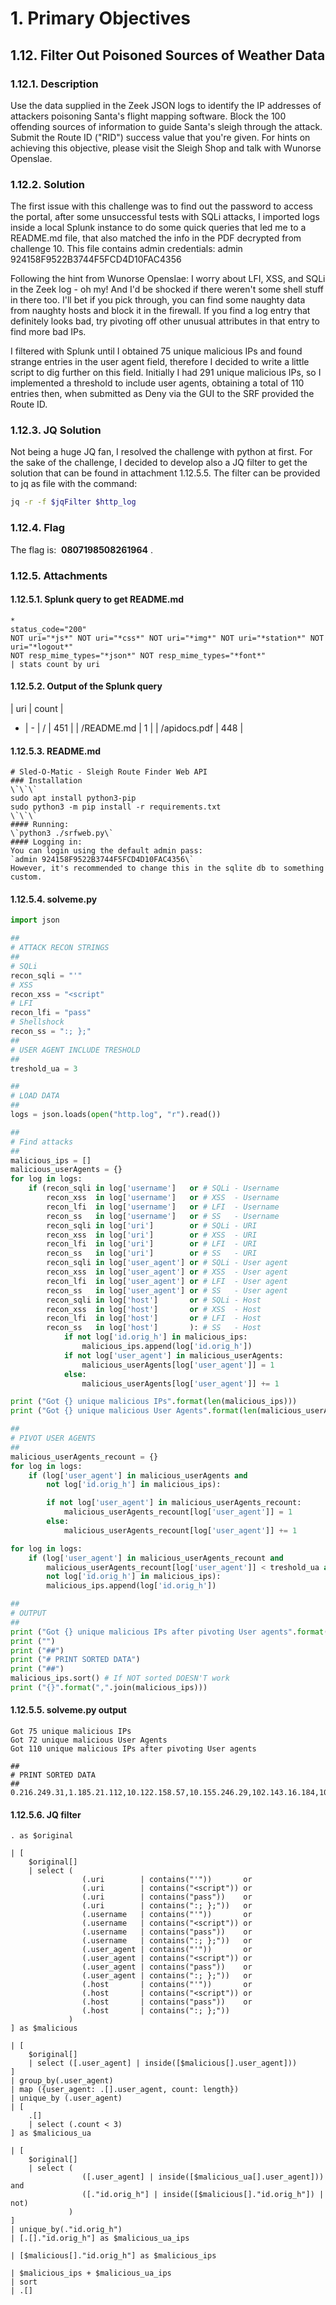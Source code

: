 # 1. Primary Objectives
## 1.12. Filter Out Poisoned Sources of Weather Data
### 1.12.1. Description
Use the data supplied in the Zeek JSON logs to identify the IP addresses of attackers poisoning Santa's flight mapping software. Block the 100 offending sources of information to guide Santa's sleigh through the attack. Submit the Route ID ("RID") success value that you're given. For hints on achieving this objective, please visit the Sleigh Shop and talk with Wunorse Openslae.
### 1.12.2. Solution
The first issue with this challenge was to find out the password to access the portal, after some
unsuccessful tests with SQLi attacks, I imported logs inside a local Splunk instance to do some quick queries that led me to a README.md file, that also matched the info in the PDF decrypted from challenge 10. This file contains admin credentials:
	admin 924158F9522B3744F5FCD4D10FAC4356

Following the hint from Wunorse Openslae:
	I worry about LFI, XSS, and SQLi in the Zeek log - oh my!
	And I'd be shocked if there weren't some shell stuff in there too.
	I'll bet if you pick through, you can find some naughty data from naughty hosts and block it in the firewall.
	If you find a log entry that definitely looks bad, try pivoting off other unusual attributes in that entry to find more bad IPs.

I filtered with Splunk until I obtained 75 unique malicious IPs and found strange entries in the user agent field, therefore I decided to write a little script to dig further on this field. Initially I had 291 unique malicious IPs, so I implemented a threshold to include user agents, obtaining a total of 110 entries then, when submitted as Deny via the GUI to the SRF provided the Route ID.

### 1.12.3. JQ Solution
Not being a huge JQ fan, I resolved the challenge with python at first. For the sake of the challenge, I decided to develop also a JQ filter to get the solution that can be found in attachment 1.12.5.5. The filter can be provided to jq as file with the command:
```bash
jq -r -f $jqFilter $http_log
```
### 1.12.4. Flag
The flag is: ​ **0807198508261964​** .
### 1.12.5. Attachments
#### 1.12.5.1. Splunk query to get README.md
```splunk
*
status_code="200"
NOT uri="*js*" NOT uri="*css*" NOT uri="*img*" NOT uri="*station*" NOT uri="*logout*"
NOT resp_mime_types="*json*" NOT resp_mime_types="*font*"
| stats count by uri
```
#### 1.12.5.2. Output of the Splunk query

| uri | count |
- | -
| / | 451 |
| /README.md | 1 |
| /apidocs.pdf | 448 |

#### 1.12.5.3. README.md
```
# Sled-O-Matic - Sleigh Route Finder Web API
### Installation
\`\`\`
sudo apt install python3-pip
sudo python3 -m pip install -r requirements.txt
\`\`\`
#### Running:
\`python3 ./srfweb.py\`
#### Logging in:
You can login using the default admin pass:
`admin 924158F9522B3744F5FCD4D10FAC4356\`
However, it's recommended to change this in the sqlite db to something custom.
```
#### 1.12.5.4. solveme.py
```python
import json

##
# ATTACK RECON STRINGS
## 
# SQLi
recon_sqli = "'"
# XSS
recon_xss = "<script"
# LFI
recon_lfi = "pass"
# Shellshock
recon_ss = ":; };"
##
# USER AGENT INCLUDE TRESHOLD
##
treshold_ua = 3

##
# LOAD DATA
##
logs = json.loads(open("http.log", "r").read())

##
# Find attacks
##
malicious_ips = []
malicious_userAgents = {}
for log in logs:
	if (recon_sqli in log['username']   or # SQLi - Username 
		recon_xss  in log['username']   or # XSS  - Username 
		recon_lfi  in log['username']   or # LFI  - Username 
		recon_ss   in log['username']   or # SS   - Username 
		recon_sqli in log['uri']        or # SQLi - URI
		recon_xss  in log['uri']        or # XSS  - URI
		recon_lfi  in log['uri']        or # LFI  - URI
		recon_ss   in log['uri']        or # SS   - URI
		recon_sqli in log['user_agent'] or # SQLi - User agent
		recon_xss  in log['user_agent'] or # XSS  - User agent
		recon_lfi  in log['user_agent'] or # LFI  - User agent
		recon_ss   in log['user_agent'] or # SS   - User agent
		recon_sqli in log['host']       or # SQLi - Host
		recon_xss  in log['host']       or # XSS  - Host
		recon_lfi  in log['host']       or # LFI  - Host
		recon_ss   in log['host']       ): # SS   - Host
			if not log['id.orig_h'] in malicious_ips:
				malicious_ips.append(log['id.orig_h'])
			if not log['user_agent'] in malicious_userAgents:
				malicious_userAgents[log['user_agent']] = 1
			else:
				malicious_userAgents[log['user_agent']] += 1

print ("Got {} unique malicious IPs".format(len(malicious_ips)))
print ("Got {} unique malicious User Agents".format(len(malicious_userAgents)))

##
# PIVOT USER AGENTS
##
malicious_userAgents_recount = {}
for log in logs:
	if (log['user_agent'] in malicious_userAgents and
		not log['id.orig_h'] in malicious_ips):

		if not log['user_agent'] in malicious_userAgents_recount:
			malicious_userAgents_recount[log['user_agent']] = 1
		else:
			malicious_userAgents_recount[log['user_agent']] += 1

for log in logs:
	if (log['user_agent'] in malicious_userAgents_recount and
		malicious_userAgents_recount[log['user_agent']] < treshold_ua and
		not log['id.orig_h'] in malicious_ips):
		malicious_ips.append(log['id.orig_h'])

##
# OUTPUT
##
print ("Got {} unique malicious IPs after pivoting User agents".format(len(malicious_ips)))
print ("")
print ("##")
print ("# PRINT SORTED DATA")
print ("##")
malicious_ips.sort() # If NOT sorted DOESN'T work
print ("{}".format(",".join(malicious_ips)))
```
#### 1.12.5.5. solveme.py output
```
Got 75 unique malicious IPs
Got 72 unique malicious User Agents
Got 110 unique malicious IPs after pivoting User agents

##
# PRINT SORTED DATA
##
0.216.249.31,1.185.21.112,10.122.158.57,10.155.246.29,102.143.16.184,103.235.93.133,104.179.109.113,106.132.195.153,106.93.213.219,111.81.145.191,116.116.98.205,118.196.230.170,118.26.57.38,121.7.186.163,123.127.233.97,126.102.12.53,129.121.121.48,13.39.153.254,131.186.145.73,132.45.187.177,135.203.243.43,135.32.99.116,140.60.154.239,142.128.135.10,148.146.134.52,150.45.133.97,150.50.77.238,158.171.84.209,168.66.108.62,169.242.54.5,173.37.160.150,180.57.20.247,185.19.7.133,186.28.46.179,187.152.203.243,187.178.169.123,19.235.69.221,190.245.228.38,193.228.194.36,194.143.151.224,2.230.60.70,2.240.116.254,200.75.228.240,203.68.29.5,211.229.3.254,217.132.156.225,22.34.153.164,220.132.33.81,223.149.180.133,225.191.220.138,226.102.56.13,226.240.188.154,227.110.45.126,229.133.163.235,229.229.189.246,23.49.177.78,230.246.50.221,231.179.108.238,233.74.78.199,238.143.78.114,249.237.77.152,249.34.9.16,249.90.116.138,25.80.197.172,250.22.86.40,250.51.219.47,252.122.243.212,253.182.102.55,253.65.40.39,254.140.181.172,27.88.56.114,28.169.41.122,29.0.183.220,31.116.232.143,31.254.228.4,33.132.98.193,34.129.179.28,34.155.174.167,37.216.249.50,42.103.246.250,42.127.244.30,42.16.149.112,42.191.112.181,44.164.136.41,44.74.106.131,45.239.232.245,48.66.193.176,49.161.8.58,50.154.111.0,52.39.201.107,53.160.218.44,56.5.47.137,61.110.82.125,65.153.114.120,66.116.147.181,68.115.251.76,69.221.145.150,75.215.214.65,75.73.228.192,79.198.89.109,80.244.147.207,81.14.204.154,83.0.8.119,84.147.231.129,84.185.44.166,87.195.80.126,9.206.212.33,92.213.148.0,95.166.116.45,97.220.93.190
```
#### 1.12.5.6. JQ filter
```jq
. as $original

| [
	$original[]
	| select (
				(.uri        | contains("'"))       or
				(.uri        | contains("<script")) or
				(.uri        | contains("pass"))    or
				(.uri        | contains(":; };"))   or
				(.username   | contains("'"))       or
				(.username   | contains("<script")) or
				(.username   | contains("pass"))    or
				(.username   | contains(":; };"))   or
				(.user_agent | contains("'"))       or
				(.user_agent | contains("<script")) or
				(.user_agent | contains("pass"))    or
				(.user_agent | contains(":; };"))   or
				(.host       | contains("'"))       or
				(.host       | contains("<script")) or
				(.host       | contains("pass"))    or
				(.host       | contains(":; };"))
			 )
] as $malicious

| [ 
	$original[]
	| select ([.user_agent] | inside([$malicious[].user_agent]))
] 
| group_by(.user_agent)
| map ({user_agent: .[].user_agent, count: length}) 
| unique_by (.user_agent)
| [
	.[]
	| select (.count < 3)
] as $malicious_ua

| [
	$original[]
	| select (
				([.user_agent] | inside([$malicious_ua[].user_agent])) and 
				([."id.orig_h"] | inside([$malicious[]."id.orig_h"]) | not)
			 )
] 
| unique_by(."id.orig_h")
| [.[]."id.orig_h"] as $malicious_ua_ips

| [$malicious[]."id.orig_h"] as $malicious_ips

| $malicious_ips + $malicious_ua_ips
| sort
| .[]
```